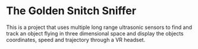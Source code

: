 # The Golden Snitch Sniffer
This is a project that uses multiple long range ultrasonic sensors to find and track an object flying in three dimensional space and display the objects coordinates, speed and trajectory through a VR headset.
